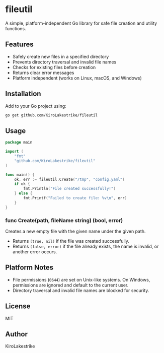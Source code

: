 # fileutil

A simple, platform-independent Go library for safe file creation and utility functions.

## Features

- Safely create new files in a specified directory
- Prevents directory traversal and invalid file names
- Checks for existing files before creation
- Returns clear error messages
- Platform independent (works on Linux, macOS, and Windows)

## Installation

Add to your Go project using:

```sh
go get github.com/KiroLakestrike/fileutil
```

## Usage

```go
package main

import (
    "fmt"
    "github.com/KiroLakestrike/fileutil"
)

func main() {
    ok, err := fileutil.Create("/tmp", "config.yaml")
    if ok {
        fmt.Println("File created successfully!")
    } else {
        fmt.Printf("Failed to create file: %v\n", err)
    }
}
```

### func Create(path, fileName string) (bool, error)

Creates a new empty file with the given name under the given path.

- Returns `(true, nil)` if the file was created successfully.
- Returns `(false, error)` if the file already exists, the name is invalid, or another error occurs.

## Platform Notes

- File permissions (`0644`) are set on Unix-like systems. On Windows, permissions are ignored and default to the current user.
- Directory traversal and invalid file names are blocked for security.

## License

MIT

## Author

KiroLakestrike